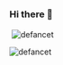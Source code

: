 ### Hi there 👋

<p>&nbsp;<img align="center" src="https://github-readme-stats.vercel.app/api?username=defancet&show_icons=true&locale=en" alt="defancet" /></p>

<p><img align="left" src="https://github-readme-stats.vercel.app/api/top-langs?username=defancet&show_icons=true&locale=en&layout=compact" alt="defancet" /></p>
